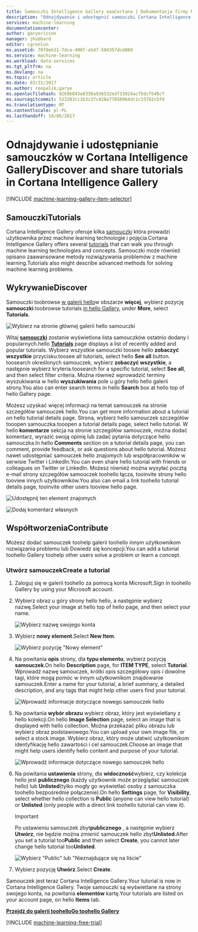 ```yaml
---
title: Samouczki Intelligence Gallery aaaCortana | Dokumentacja firmy Microsoft
description: "Odnajdywanie i udostępnić samouczki Cortana Intelligence Gallery."
services: machine-learning
documentationcenter: 
author: garyericson
manager: jhubbard
editor: cgronlun
ms.assetid: 70f0eb31-7dca-4907-a5d7-504357dcd889
ms.service: machine-learning
ms.workload: data-services
ms.tgt_pltfrm: na
ms.devlang: na
ms.topic: article
ms.date: 03/31/2017
ms.author: roopalik;garye
ms.openlocfilehash: 9269b043e8330a936532edf33824acf5dcf548cf
ms.sourcegitcommit: 523283cc1b3c37c428e77850964dc1c33742c5f0
ms.translationtype: MT
ms.contentlocale: pl-PL
ms.lasthandoff: 10/06/2017
---
```

# <a name="discover-and-share-tutorials-in-cortana-intelligence-gallery"></a><span data-ttu-id="640c8-103">Odnajdywanie i udostępnianie samouczków w Cortana Intelligence Gallery</span><span class="sxs-lookup"><span data-stu-id="640c8-103">Discover and share tutorials in Cortana Intelligence Gallery</span></span>
[!INCLUDE [machine-learning-gallery-item-selector](../../includes/machine-learning-gallery-item-selector.md)]

## <a name="tutorials"></a><span data-ttu-id="640c8-104">Samouczki</span><span class="sxs-lookup"><span data-stu-id="640c8-104">Tutorials</span></span>
<span data-ttu-id="640c8-105">Cortana Intelligence Gallery oferuje kilka [samouczki](https://gallery.cortanaintelligence.com/tutorials) która prowadzi użytkownika przez machine learning technologie i pojęcia.</span><span class="sxs-lookup"><span data-stu-id="640c8-105">Cortana Intelligence Gallery offers several [tutorials](https://gallery.cortanaintelligence.com/tutorials) that can walk you through machine learning technologies and concepts.</span></span> <span data-ttu-id="640c8-106">Samouczki może również opisano zaawansowane metody rozwiązywania problemów z machine learning.</span><span class="sxs-lookup"><span data-stu-id="640c8-106">Tutorials also might describe advanced methods for solving machine learning problems.</span></span>

## <a name="discover"></a><span data-ttu-id="640c8-107">Wykrywanie</span><span class="sxs-lookup"><span data-stu-id="640c8-107">Discover</span></span>
<span data-ttu-id="640c8-108">Samouczki toobrowse [w galerii hello](http://gallery.cortanaintelligence.com)w obszarze **więcej**, wybierz pozycję **samouczki**.</span><span class="sxs-lookup"><span data-stu-id="640c8-108">toobrowse tutorials [in hello Gallery](http://gallery.cortanaintelligence.com), under **More**, select **Tutorials**.</span></span>

![Wybierz na stronie głównej galerii hello samouczki](media/machine-learning-gallery-tutorials/select-tutorials-in-gallery.png)

<span data-ttu-id="640c8-110">Witaj  **[samouczki](https://gallery.cortanaintelligence.com/tutorials)**  zostanie wyświetlona lista samouczków ostatnio dodany i popularnych.</span><span class="sxs-lookup"><span data-stu-id="640c8-110">hello **[Tutorials](https://gallery.cortanaintelligence.com/tutorials)** page displays a list of recently added and popular tutorials.</span></span> <span data-ttu-id="640c8-111">Wybierz wszystkie samouczki toosee hello **zobaczyć wszystkie** przycisku.</span><span class="sxs-lookup"><span data-stu-id="640c8-111">toosee all tutorials, select hello **See all** button.</span></span> <span data-ttu-id="640c8-112">toosearch określonych samouczek, wybierz **zobaczyć wszystkie**, a następnie wybierz kryteria.</span><span class="sxs-lookup"><span data-stu-id="640c8-112">toosearch for a specific tutorial, select **See all**, and then select filter criteria.</span></span> <span data-ttu-id="640c8-113">Można również wprowadzić terminy wyszukiwania w hello **wyszukiwania** pole u góry hello hello galerii strony.</span><span class="sxs-lookup"><span data-stu-id="640c8-113">You also can enter search terms in hello **Search** box at hello top of hello Gallery page.</span></span>

<span data-ttu-id="640c8-114">Możesz uzyskać więcej informacji na temat samouczek na stronie szczegółów samouczek hello.</span><span class="sxs-lookup"><span data-stu-id="640c8-114">You can get more information about a tutorial on hello tutorial details page.</span></span> <span data-ttu-id="640c8-115">Strona, wybierz hello samouczek szczegółów tooopen samouczka.</span><span class="sxs-lookup"><span data-stu-id="640c8-115">tooopen a tutorial details page, select hello tutorial.</span></span> <span data-ttu-id="640c8-116">W hello **komentarze** sekcja na stronie szczegółów samouczek, można dodać komentarz, wyrazić swoją opinię lub zadać pytania dotyczące hello samouczka.</span><span class="sxs-lookup"><span data-stu-id="640c8-116">In hello **Comments** section on a tutorial details page, you can comment, provide feedback, or ask questions about hello tutorial.</span></span> <span data-ttu-id="640c8-117">Możesz nawet udostępniać samouczek hello znajomych lub współpracowników w serwisie Twitter i LinkedIn.</span><span class="sxs-lookup"><span data-stu-id="640c8-117">You can even share hello tutorial with friends or colleagues on Twitter or LinkedIn.</span></span> <span data-ttu-id="640c8-118">Możesz również można wysyłać pocztą e-mail strony szczegółów samouczek toohello łącza, tooinvite strony hello tooview innych użytkowników.</span><span class="sxs-lookup"><span data-stu-id="640c8-118">You also can email a link toohello tutorial details page, tooinvite other users tooview hello page.</span></span>

![Udostępnij ten element znajomych](media/machine-learning-gallery-how-to-use-contribute-publish/share-links.png)

![Dodaj komentarz własnych](media/machine-learning-gallery-how-to-use-contribute-publish/comments.png)

## <a name="contribute"></a><span data-ttu-id="640c8-121">Współtworzenia</span><span class="sxs-lookup"><span data-stu-id="640c8-121">Contribute</span></span>
<span data-ttu-id="640c8-122">Możesz dodać samouczek toohelp galerii toohello innym użytkownikom rozwiązania problemu lub Dowiedz się koncepcji.</span><span class="sxs-lookup"><span data-stu-id="640c8-122">You can add a tutorial toohello Gallery toohelp other users solve a problem or learn a concept.</span></span>

### <a name="create-a-tutorial"></a><span data-ttu-id="640c8-123">Utwórz samouczek</span><span class="sxs-lookup"><span data-stu-id="640c8-123">Create a tutorial</span></span>

1. <span data-ttu-id="640c8-124">Zaloguj się w galerii toohello za pomocą konta Microsoft.</span><span class="sxs-lookup"><span data-stu-id="640c8-124">Sign in toohello Gallery by using your Microsoft account.</span></span>

2. <span data-ttu-id="640c8-125">Wybierz obraz u góry strony hello hello, a następnie wybierz nazwę.</span><span class="sxs-lookup"><span data-stu-id="640c8-125">Select your image at hello top of hello page, and then select your name.</span></span>
  
    ![Wybierz nazwę swojego konta](media/machine-learning-gallery-tutorials/click-account-name.png)

3. <span data-ttu-id="640c8-127">Wybierz **nowy element**.</span><span class="sxs-lookup"><span data-stu-id="640c8-127">Select **New Item**.</span></span>
  
    ![Wybierz pozycję "Nowy element"](media/machine-learning-gallery-collections/click-new-item.png)

4. <span data-ttu-id="640c8-129">Na powitania **opis** strony, dla **typu elementu**, wybierz pozycję **samouczek**.</span><span class="sxs-lookup"><span data-stu-id="640c8-129">On hello **Description** page, for **ITEM TYPE**, select **Tutorial**.</span></span> <span data-ttu-id="640c8-130">Wprowadź nazwę samouczek, krótki opis szczegółowy opis i dowolne tagi, które mogą pomóc w innym użytkownikom znajdowanie samouczek.</span><span class="sxs-lookup"><span data-stu-id="640c8-130">Enter a name for your tutorial, a brief summary, a detailed description, and any tags that might help other users find your tutorial.</span></span>
  
    ![Wprowadź informacje dotyczące nowego samouczek hello](media/machine-learning-gallery-tutorials/create-tutorial-page-1.png)
5. <span data-ttu-id="640c8-132">Na powitania **wybór obrazu** wybierz obraz, który jest wyświetlany z hello kolekcji.</span><span class="sxs-lookup"><span data-stu-id="640c8-132">On hello **Image Selection** page, select an image that is displayed with hello collection.</span></span> <span data-ttu-id="640c8-133">Można przekazać pliku obrazu lub wybierz obraz podstawowego.</span><span class="sxs-lookup"><span data-stu-id="640c8-133">You can upload your own image file, or select a stock image.</span></span> <span data-ttu-id="640c8-134">Wybierz obraz, który może ułatwić użytkownikom identyfikację hello zawartości i cel samouczek.</span><span class="sxs-lookup"><span data-stu-id="640c8-134">Choose an image that might help users identify hello content and purpose of your tutorial.</span></span>
  
    ![Wprowadź informacje dotyczące nowego samouczek hello](media/machine-learning-gallery-tutorials/create-tutorial-page-2.png)

6. <span data-ttu-id="640c8-136">Na powitania **ustawienia** strony, dla **widoczność**wybierz, czy kolekcja hello jest **publicznego** (każdy użytkownik może przeglądać samouczek hello) lub **Unlisted**(tylko mogły go wyświetlać osoby z samouczka toohello bezpośrednie połączenie).</span><span class="sxs-lookup"><span data-stu-id="640c8-136">On hello **Settings** page, for **Visibility**, select whether hello collection is **Public** (anyone can view hello tutorial) or **Unlisted** (only people with a direct link toohello tutorial can view it).</span></span>
  
    > [!IMPORTANT]
    > <span data-ttu-id="640c8-137">Po ustawieniu samouczek zbyt**publicznego** , a następnie wybierz **Utwórz**, nie będzie można zmienić samouczek hello zbyt**Unlisted**.</span><span class="sxs-lookup"><span data-stu-id="640c8-137">After you set a tutorial too**Public** and then select **Create**, you cannot later change hello tutorial too**Unlisted**.</span></span>
    > 
    > 
  
    ![Wybierz "Public" lub "Nieznajdujące się na liście"](media/machine-learning-gallery-tutorials/create-tutorial-page-3.png)

7. <span data-ttu-id="640c8-139">Wybierz pozycję **Utwórz**.</span><span class="sxs-lookup"><span data-stu-id="640c8-139">Select **Create**.</span></span>

<span data-ttu-id="640c8-140">Samouczek jest teraz Cortana Intelligence Gallery.</span><span class="sxs-lookup"><span data-stu-id="640c8-140">Your tutorial is now in Cortana Intelligence Gallery.</span></span> <span data-ttu-id="640c8-141">Twoje samouczki są wyświetlane na strony swojego konta, na powitania **elementów** kartę.</span><span class="sxs-lookup"><span data-stu-id="640c8-141">Your tutorials are listed on your account page, on hello **Items** tab.</span></span>

<span data-ttu-id="640c8-142">**[Przejdź do galerii toohello](http://gallery.cortanaintelligence.com)**</span><span class="sxs-lookup"><span data-stu-id="640c8-142">**[Go toohello Gallery](http://gallery.cortanaintelligence.com)**</span></span>

[!INCLUDE [machine-learning-free-trial](../../includes/machine-learning-free-trial.md)]

